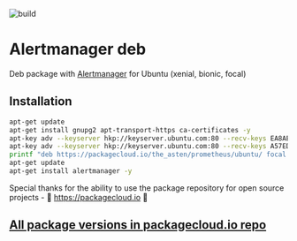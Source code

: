 ![build](https://github.com/asteny/alertmanager-deb/actions/workflows/build.yml/badge.svg)

Alertmanager deb
================

Deb package with [Alertmanager](https://prometheus.io/docs/alerting/alertmanager/) for Ubuntu (xenial, bionic, focal)

Installation
------------
```bash
apt-get update
apt-get install gnupg2 apt-transport-https ca-certificates -y
apt-key adv --keyserver hkp://keyserver.ubuntu.com:80 --recv-keys EA8AECDE414187DB
apt-key adv --keyserver hkp://keyserver.ubuntu.com:80 --recv-keys A57ED69D49D1012A
printf "deb https://packagecloud.io/the_asten/prometheus/ubuntu/ focal main \ndeb-src https://packagecloud.io/the_asten/prometheus/ubuntu/ focal main" | tee -a /etc/apt/sources.list.d/prometheus.list
apt-get update
apt-get install alertmanager -y

```
Special thanks for the ability to use the package repository for open source projects - :rocket: https://packagecloud.io :rocket:

[All package versions in packagecloud.io repo](https://packagecloud.io/the_asten/prometheus)
-------------------------------------------------------------------------------
